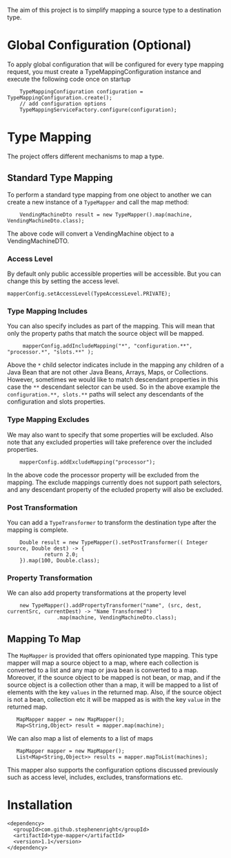 The aim of this project is to simplify mapping a source type to a destination type.


# Global Configuration (Optional)
To apply global configuration that will be configured for every type mapping request, you must create a TypeMappingConfiguration instance and execute the following code once on startup 


```
	TypeMappingConfiguration configuration = TypeMappingConfiguration.create();
	// add configuration options
	TypeMappingServiceFactory.configure(configuration);

```


# Type Mapping
The project offers different mechanisms to map a type.


## Standard Type Mapping
To perform a standard type mapping from one object to another we can create a new instance of a  ``TypeMapper`` and call the map method:


```
	VendingMachineDto result = new TypeMapper().map(machine, VendingMachineDto.class);

```

The above code will convert a VendingMachine object to a VendingMachineDTO.  


### Access Level
By default only public accessible properties will be accessible.  But you can change this by setting the access level.


```
mapperConfig.setAccessLevel(TypeAccessLevel.PRIVATE);

```


### Type Mapping Includes
You can also specify includes as part of the mapping. This will mean that only the property paths that match the source object will be mapped.


```
	 mapperConfig.addIncludeMapping("*", "configuration.**", "processor.*", "slots.**" );

```

Above the ``*`` child selector indicates include in the mapping any children of a Java Bean that are not other Java Beans, Arrays, Maps, or Collections.   However, sometimes we would like to match descendant properties in this case the ``**`` descendant selector can be used.  So in the above example the `configuration.**, slots.**` paths will select any descendants of the configuration and slots properties.


### Type Mapping Excludes
We may also want to specify that some properties will be excluded.  Also note that any excluded properties will take preference over the included properties. 


```
	mapperConfig.addExcludeMapping("processor");

```

In the above code the processor property will be excluded from the mapping.  The exclude mappings currently does not support path selectors, and any descendant property of the ecluded property will also be excluded.


### Post Transformation
You can add a `TypeTransformer` to transform the destination type after the mapping is complete.

```
	Double result = new TypeMapper().setPostTransformer(( Integer source, Double dest) -> {
            return 2.0;
    }).map(100, Double.class);
```

### Property Transformation
We can also add property transformations at the property level

```
	new TypeMapper().addPropertyTransformer("name", (src, dest, currentSrc, currentDest) -> "Name Transformed")
                .map(machine, VendingMachineDto.class);
```

## Mapping To Map
The `MapMapper` is provided that offers opinionated type mapping. This type mapper will map a source object to a map, where each collection is converted to a list and any map or java bean is converted to a map.
Moreover, if the source object to be mapped is not bean, or map, and if the source object is a collection other than a map, it will be mapped to a list of elements with the key `values` in the returned map.  Also, if the source object is not a bean, collection etc it will be mapped as is with the key `value` in the returned map. 


```
   MapMapper mapper = new MapMapper();
   Map<String,Object> result = mapper.map(machine);

```

We can also map a list of elements to a list of maps

```
   MapMapper mapper = new MapMapper();
   List<Map<String,Object>> results = mapper.mapToList(machines);

```

This mapper also supports the configuration options discussed previously such as access level, includes, excludes, transformations etc.


# Installation

```
<dependency>
  <groupId>com.github.stephenenright</groupId>
  <artifactId>type-mapper</artifactId>
  <version>1.1</version>
</dependency>
```